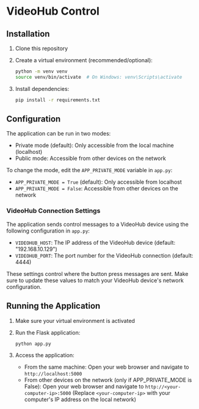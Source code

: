 # VideoHub Control

## Installation

1. Clone this repository
2. Create a virtual environment (recommended/optional):

   ```bash
   python -m venv venv
   source venv/bin/activate  # On Windows: venv\Scripts\activate
   ```

3. Install dependencies:

   ```bash
   pip install -r requirements.txt
   ```

## Configuration

The application can be run in two modes:

- Private mode (default): Only accessible from the local machine (localhost)
- Public mode: Accessible from other devices on the network

To change the mode, edit the `APP_PRIVATE_MODE` variable in `app.py`:

- `APP_PRIVATE_MODE = True` (default): Only accessible from localhost
- `APP_PRIVATE_MODE = False`: Accessible from other devices on the network

### VideoHub Connection Settings

The application sends control messages to a VideoHub device using the following configuration in `app.py`:

- `VIDEOHUB_HOST`: The IP address of the VideoHub device (default: "192.168.10.129")
- `VIDEOHUB_PORT`: The port number for the VideoHub connection (default: 4444)

These settings control where the button press messages are sent. Make sure to update these values to match your VideoHub device's network configuration.

## Running the Application

1. Make sure your virtual environment is activated
2. Run the Flask application:

   ```bash
   python app.py
   ```

3. Access the application:
   - From the same machine: Open your web browser and navigate to `http://localhost:5000`
   - From other devices on the network (only if APP_PRIVATE_MODE is False): 
     Open your web browser and navigate to `http://<your-computer-ip>:5000`
     (Replace `<your-computer-ip>` with your computer's IP address on the local network)
